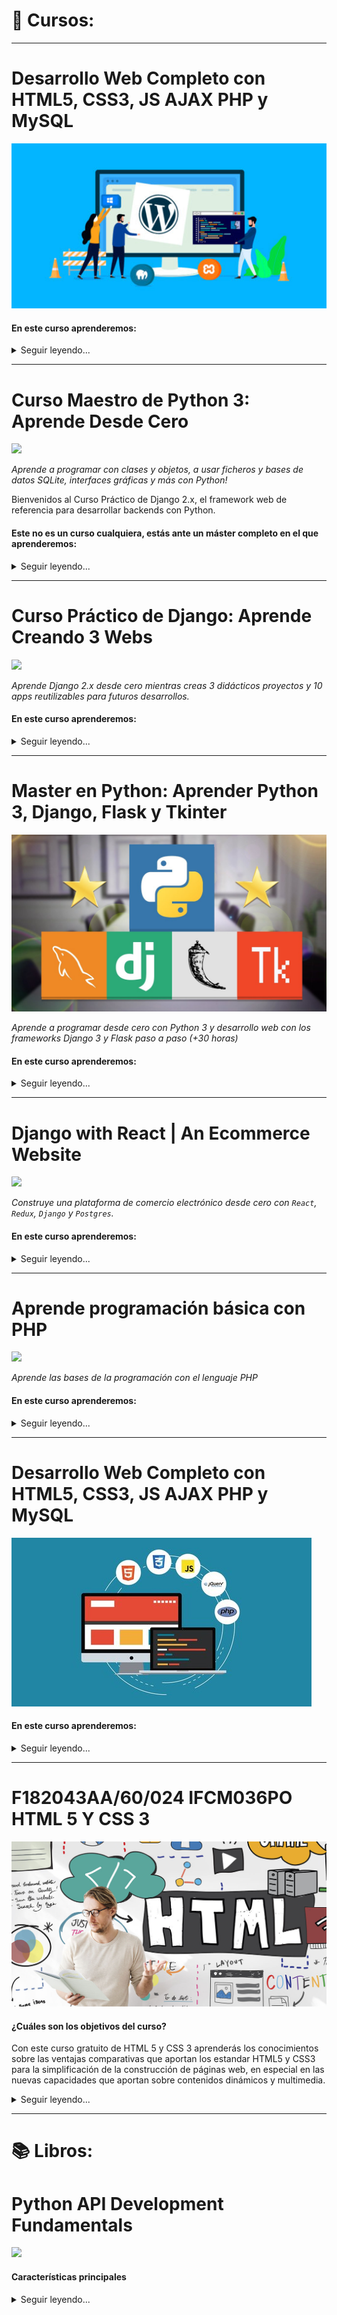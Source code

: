 # 💾 Cursos:

---

# Desarrollo Web Completo con HTML5, CSS3, JS AJAX PHP y MySQL

[![Desarrollo Web Completo con HTML5, CSS3, JS AJAX PHP y MySQL](./pictures/wordpress-header.jpg)](https://www.udemy.com/course/experto-de-photoshop-a-wordpress-creando-2-themes-plantillas/)

#### En este curso aprenderemos:

<details>
  <summary>Seguir leyendo...</summary>

¿Alguna vez has intentado convertir un diseño en Photoshop, Figma o HTML5 a WordPress y encontrarte con problemas para hacerlo?

¿Estás cansado de utilizar plantillas que no se adaptan al diseño que tienes en mente?

ENTONCES ESTE CURSO ES PARA TI!

¿Quieres saber que aprenderás en este curso?

En este curso desarrollarás 5 proyectos completos!

**Primer Sitio**: Desarrollaremos un sitio web para un gimnasio, con custom post types, crearemos 2 plugins, aprenderás Widgets API, Plugin API y Shortcode API, además de ser responsive y mobile first con Flexbox y CSS Grid!

**Segundo Sitio**: Sitio Web para un restaurant, con sistema de reservas, opciones del theme, Advanced Custom Fields, Custom Post Types, en este proyecto aprenderás desde temas básicos hasta avanzados! Además será responsive y mobile first.

**Tercer Sitio**: Un sitio web básico que te enseñará lo básico para crear plantillas en WordPress.

**Cuarto Sitio**: Crearemos un segundo sitio web con opciones más avanzadas, responsivo y que integrará opciones más avanzadas como Advanced Custom Fields, Custom Post Types y un Login personalizado.

**Quinto Sitio**: Desarrollarás un sitio web con el Framework más popular del mundo: Twitter Bootstrap.

##### Lo que aprenderás

-   Convertir sus propios diseños de Photoshop a WordPress.
-   Poder leer la Jerarquia de Temas de WordPress (Theme Hierarchy) para realizar cualquier diseño en especifico.
-   Conocer archivos más avanzados de WordPress.
-   Sacar el máximo provecho a WordPress sin tener tantos problemas.
-   Crear sitios web 100% dinámicos para el trabajo que ya tienes o el que deseas tener.

</details>

---

# Curso Maestro de Python 3: Aprende Desde Cero

[<img src="https://www.python.org/static/community_logos/python-logo-inkscape.svg">](https://www.udemy.com/course/python-3-al-completo-desde-cero/)

_Aprende a programar con clases y objetos, a usar ficheros y bases de datos SQLite, interfaces gráficas y más con Python!_

Bienvenidos al Curso Práctico de Django 2.x, el framework web de referencia para desarrollar backends con Python.

#### Este no es un curso cualquiera, estás ante un máster completo en el que aprenderemos:

<details>
  <summary>Seguir leyendo...</summary>

**Dividido en cuatro fases con 130+ lecciones entre presentaciones, apuntes, ejercicios solucionados paso a paso y quizs:**

-   Fundamentos de programación
-   Optimización y manejo de datos
-   Programación Orientada a Objetos
-   Temas avanzados (mirad el el programa para saber más)
-   En muchas lecciones se enseña con ejemplos y ejercicios reales de mi propia experiencia como programador, en lugar de simples ejemplos teóricos.
</details>

---

# Curso Práctico de Django: Aprende Creando 3 Webs

[<img src="https://static.djangoproject.com/img/logos/django-logo-positive.png">](https://www.udemy.com/course/curso-django-2-practico-desarrollo-web-python-3/)

_Aprende Django 2.x desde cero mientras creas 3 didácticos proyectos y 10 apps reutilizables para futuros desarrollos._

#### En este curso aprenderemos:

<details>
  <summary>Seguir leyendo...</summary>

**Proyectos:**

-   Web Personal: un proyecto básico de introducción al framework, basado en la creación de una web sencilla con un portafolio dinámico y un panel de administrador para manejar los proyectos del portafolio.
-   Web Empresarial: un proyecto intermedio para practicar lo aprendido e introducir nuevos conceptos, basado en realizar la web de presentación de una cafetería con varias secciones dinámicas manejadas desde el panel de administrador.
-   Web Playground: un proyecto avanzado y de especialización, centrado puramente en el backend. Aquí aprenderás a manejar la autenticación y el registro de usuarios, a crear secciones internas sólo para usuarios identificados, perfiles de usuario y lo mejor de todo: un sistema de mensajería privada.

**Lo que aprenderás**

-   Cómo funciona Django 2 y su MVT basado en Modelos, Vistas y Templates
-   A desarrollar una colección de 10 apps reutilizables para tus futuros proyectos.
-   A crear tus propios backends, con panel administrable, listos para darles un uso real.
-   También aprenderás a desplegar Django en un servidor de producción gratuito en la nube.
-   Obtendrás experiencia práctica con proyectos reales, como una web personal o para un negocio.
-   Serás un experto en el uso de las CBV, las Vistas Basadas en Clases.
-   Cómo gestionar usuarios, autenticación, registro y perfiles utilizando los módulos nativos de Django.
-   Aprenderás a crear peticiones asíncronas utilizando la API Fetch de JavaScript
-   Te introducirás en el desarrollo guiado por pruebas: el TDD (Test Driven Development).
-   Y docenas de funcionalidades más: Tags, Contextos, Formularios, Mixins, CRUD, Paginación, Señales, Managers, Tests...

</details>

---

# Master en Python: Aprender Python 3, Django, Flask y Tkinter

[![Master en Python: Aprender Python 3, Django, Flask y Tkinter](./pictures/maxresdefault.jpg)](https://www.udemy.com/share/102OwsAksbcFlRQn4)

_Aprende a programar desde cero con Python 3 y desarrollo web con los frameworks Django 3 y Flask paso a paso (+30 horas)_

#### En este curso aprenderemos:

<details>
  <summary>Seguir leyendo...</summary>

-   Programación desde cero y paso a paso, sin necesidad de tener conocimientos previos.
-   Python, uno de los lenguajes de programación más populares en la actualidad.
-   POO, Programación Orientada a Objetos en Python.
-   Bases de datos SQL, trabajando en conjunto con nuestros desarrollos.
-   Módulos y frameworks, para dar el salto profesional con Python.
-   Tkinter, para crear aplicaciones de escritorio con interfaz gráfica.
-   Desarrollo web, creando varios proyectos web.
-   Django, el framework de desarrollo web para Python más popular y demandado por las empresas.
-   Flask, el moderno framework para desarrollar aplicaciones web.
-   Habilidades full-stack, haciendo cientos de ejercicios, prácticas y proyectos completos.
-   Si quieres ser programador o desarrollador web profesional, o incluso si ya te dedicas al esto, aprender a trabajar con estas tecnologías y frameworks es casi obligatorio.
-   La metodología de aprendizaje es la ideal:
    -   Todo explicado desde cero y paso a paso.
    -   Decenas de horas de contenido en clases en vídeo (30 horas y subiendo).
    -   Cientos de prácticas y ejercicios.

**Al finalizar el curso:**

-   Sabrás programar y tendrás conocimientos para aplicarlos a cualquier lenguaje de programación.
-   Sabrás crear aplicaciones de escritorio.
-   Sabrás crear sitios y aplicaciones web.
-   Dominarás Python y sus frameworks más importantes (mencionados anteriormente) para desarrollar proyectos o aplicarlos a proyectos ya existentes.

Durante las más de 30 horas del curso verás como desarrollar varios proyectos multiplataforma y haremos cientos de ejercicios con todo lo que enseñamos.

**Algunos de los proyectos que desarrollaremos desde cero:**

-   Una aplicación de linea de comandos con Python y SQL.
-   Una aplicación de escritorio completa con Tkinter.
-   Varias aplicaciones web con Django.
-   Proyectos web con Flask.
-   Trataremos todos los temas paso a paso y poco a poco hasta conseguir un buen nivel en Programación, Python, MySQL, SQLite, POO, Tkinker, Django 3, Flask, etc.

</details>

---

# Django with React | An Ecommerce Website

[<img src="https://s3.eu-central-1.wasabisys.com/courseupload/2021/02/Screen-Shot-2021-02-02-at-11.25.34-AM.png">](https://www.udemy.com/share/1043DYAksbcFlRQn4=/)

_Construye una plataforma de comercio electrónico desde cero con `React`, `Redux`, `Django` y `Postgres`._

#### En este curso aprenderemos:

<details>
  <summary>Seguir leyendo...</summary>

#### En este curso, construiremos una aplicación de comercio electrónico / carrito de la compra completamente personalizada desde cero utilizando Django y REACT con la siguiente funcionalidad...

-   Carrito de compras completo.
-   Comentarios y valoraciones de productos.
-   Carrusel de productos principales.
-   Paginación de productos.
-   Búsqueda de productos.
-   Perfil de usuario con pedidos.
-   Gestión de productos por parte del administrador.
-   Gestión de usuarios administrativos.
-   Página de detalles del pedido del administrador.
-   Opción de marcar los pedidos como entregados.
-   Proceso de compra (envío, forma de pago, etc.).
-   Integración de PayPal / tarjeta de crédito.

#### Este no es un curso de documentación. Se trata de un curso en el que se puede participar y ensuciarse las manos y, al final, tener un proyecto real para utilizar y poner en su cartera. Usted aprenderá lo siguiente al completar este curso:

-   React con Componentes Funcionales y Hooks.
-   Enrutador React.
-   Librería React-Bootstrap UI.
-   Cómo estructurar los componentes.
-   Estado a nivel de componente y props.
-   Gestión del estado global con Redux (Actions & Reducers).
-   Uso del estado Redux en los componentes (useDispatch & useSelector).
-   Creación de un back end extenso con Express.
-   Autenticación JWT (tokens web JSON).
-   Manejador de errores personalizado.
-   Integración de la API de PayPal.
-   Despliegue del proyecto.

_Y mucho más..._

#### Este proyecto es una colaboración con `Brad Traversy` donde tomaremos su curso original de comercio electrónico MEARN Stack y lo construiremos con un backend `Django` en lugar de Node, JS y Express. Brad y yo decidimos que sería divertido rehacer exactamente el mismo proyecto con un backend/API de Django y conectarlo al mismo frontend/diseño de React.

_Mi esperanza es que aprendas no sólo a construir esta aplicación sino a añadirle tus propias características. Aprendemos mejor construyendo y personalizando nuestros propios proyectos._

</details>

---

# Aprende programación básica con PHP

[<img src="https://tutorialesenpdf.com/wp-content/uploads/2016/06/php-tutorial-pdf.jpg">](https://www.udemy.com/course/aprende-programacion-basica-con-php/)

_Aprende las bases de la programación con el lenguaje PHP_

#### En este curso aprenderemos:

<details>
  <summary>Seguir leyendo...</summary>

##### PHP es uno de los lenguajes de programación del momento, es sin duda el lenguaje en el lado del servidor más utilizado actualmente en el desarrollo de aplicaciones web y cuenta con múltiples ventajas con respecto a otros.

En este curso irás desde un nivel cero aprendiendo poco a poco los fundamentos básicos de la programación usando PHP.

Al finalizar el curso entenderás como trabajar con los aspectos fundamentales de un lenguaje de programación y con las estructuras de control for, while, if, foreach usando PHP y tendrás la capacidad de seguir profundizando en el aprendizaje del lenguaje.

Trataremos los aspectos más importantes de un lenguaje, trabajo con variables, estructuras de control, parámetros GET, incluso haremos varios ejercicios prácticos.

Si quieres aprender lo básico de la programación con PHP sin dolor, practicando poco a poco, de forma fácil y en poco tiempo ¡este es tu curso!

Échale un vistazo al currículo del curso para ver todos temas que aprenderás.

Únete al curso y sin darte cuenta habrás aprendido las bases de la programación estructurada: ¡¡ Aprende programación básica con PHP !!

Tener las nociones básicas de la programación
Saber usar estructuras de control
Dar los primeros pasos con PHP

_¿Hay requisitos para realizar el curso?_

-   HTML
-   Trabajar con un sistema operativo

_¿Para quién es este curso?_

-   Estudiantes
-   Diseñadores
-   Apasionados por la web

</details>

---

# Desarrollo Web Completo con HTML5, CSS3, JS AJAX PHP y MySQL

[![Desarrollo Web Completo con HTML5, CSS3, JS AJAX PHP y MySQL](./pictures/the-complete-web-developer-course.jpg)](https://www.udemy.com/course/desarrollo-web-completo-con-html5-css3-js-php-y-mysql/)

#### En este curso aprenderemos:

<details>
  <summary>Seguir leyendo...</summary>

##### Lo que aprenderás

-   Convertir y crear sus propios diseños en páginas web
-   Crear páginas web con HTML y CSS
-   Escribir código JavaScript y jQuery
-   Crear sitios web dínamicos con PHP y MYSQL
-   Entender como funciona JavaScript y PHP
-   Aplicar a un empleo de Desarrollador Web Junior
-   Aprende AJAX, para crear páginas web dínamicas que cargaran información sin recargar la página
-   Agregar pagos de PayPal a tus sitios web
-   Crear aplicaciones CRUD con PHP y MySQL
-   Crear aplicaciones seguras con PHP, Ajax y MySQL
-   Crear un área de administración con AdminLTE, PHP y MySQL

</details>

---

# F182043AA/60/024 IFCM036PO HTML 5 Y CSS 3

[![F182043AA/60/024 IFCM036PO HTML 5 Y CSS 3](./pictures/html-lernen-t.jpg)](https://www.cursosfemxa.es/html5-css3-gratuito-online-estatal-tajamar-autonomos-erte-curso)

#### ¿Cuáles son los objetivos del curso?

Con este curso gratuito de HTML 5 y CSS 3 aprenderás los conocimientos sobre las ventajas comparativas que aportan los estandar HTML5 y CSS3 para la simplificación de la construcción de páginas web, en especial en las nuevas capacidades que aportan sobre contenidos dinámicos y multimedia.

<details>
  <summary>Seguir leyendo...</summary>

##### ¿Qué vas a aprender?

-   HTML5 y CSS3.

    -   Elementos estructurales de HTML5.
    -   Trabajando con esquemas HTML5.
    -   Formularios HTML5.
    -   Dibujar con el elemento canvas (Parte 1).
    -   Dibujar con el elemento canvas (Parte 2).
    -   Vídeo y audio en HTML5.
    -   Introducción a CSS3 (Parte 1).
    -   Introducción a CSS3 (Parte 2).

-   FUNDAMENTOS DE JAVASCRIPT.
    -   Introducción.
    -   Introducción a JavaScript.
    -   Fundamentos de programación.
    -   Objetos y Arrays en JavaScript.
    -   Los objetos location e history.
    -   El objeto document.
    -   El objeto form.
    -   Modelo de Objetos del Documento (DOM)..
    -   Manipulación del DOM.
    -   Buenas prácticas.

##### ¿Cómo son las clases?

Este curso se imparte en **modalidad online** con una duración de **40 horas**.

La formación se realiza a través de nuestro **Campus Virtual**, dispondrás de todo el contenido didáctico en la plataforma del curso y estará accesible, desde el día de inicio de curso, las 24 horas todos los días de la semana. Además tendrás acceso a un equipo de tutores, a través del correo electrónico y/o el teléfono gratuito.

Si aún tienes dudas con esta modalidad, consulta nuestro post del Blog: [7 Beneficios de la formación online](https://www.cursosfemxa.es/blog/13898-7-beneficios-de-la-formacion-online)

Formación 100% Subvencionada por:
[![](./pictures/logo_sepe_ministerio6.jpg)]()

</details>

---

# 📚 Libros:

# Python API Development Fundamentals

[<img src="https://static.packt-cdn.com/products/9781838983994/cover/smaller">](https://subscription.packtpub.com/book/web_development/9781838983994)

#### Características principales

<details>
  <summary>Seguir leyendo...</summary>

##### ¿Qué vas a aprender?

-   Profundice en el principio de la API RESTful
-   Aprender a construir una aplicación web escalable con la arquitectura de la API RESTfuly el framework Flask.
-   Conozca cuáles son las herramientas y la metodología exactas para probar sus aplicaciones y cómo utilizarlas.

Lo que aprenderá:

-   Entender el concepto de una API RESTful.
-   Construir una API RESTful usando Flask y la extensión Flask-Restful.
-   Manipular una base de datos usando Flask-SQLAlchemy y Flask-Migrate.
-   Enviar correos electrónicos en texto plano y en formato HTML utilizando la API Mailgun.
-   Implementar una función de paginación utilizando Flask-SQLAlchemy.
-   Utilizar el almacenamiento en caché para mejorar el rendimiento de la API y obtener eficazmente la información más reciente.
-   Desplegar una aplicación en Heroku y probarla con Postman.

Acerca de:
Python es un lenguaje flexible que puede utilizarse para mucho más que el desarrollo de scripts. Conociendo el funcionamiento de las APIs RESTful de Python, podrás construir un potente backend para aplicaciones web y aplicaciones móviles usando Python.

Darás tus primeros pasos construyendo una APIsencilla y aprendiendo cómo la interfaz web del frontend puede comunicarse con el backend. También aprenderás a serializar y deserializar objetos utilizando la librería marshmallow. A continuación, aprenderás a autenticar y autorizar a los usuarios utilizando Flask-JWT. También aprenderás a mejorar tus APIs añadiendo funciones útiles, como el correo electrónico, la carga de imágenes, la búsqueda y la paginación. Terminarás el libro desplegando tus APIsen la nube.

</details>
